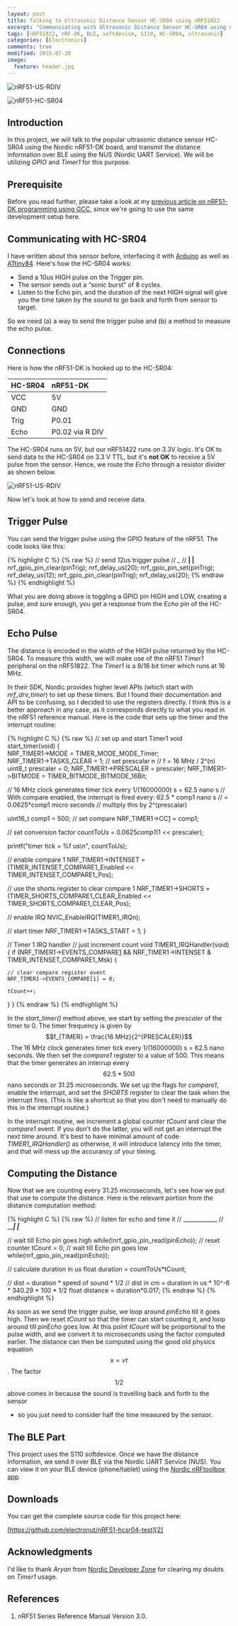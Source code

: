 ```yaml
---
layout: post
title: Talking to Ultrasonic Distance Sensor HC-SR04 using nRF51822
excerpt: "Communicating with Ultrasonic Distance Sensor HC-SR04 using nRF51-DK (nRF51822/nRF51422), and transmitting measured distance over BLE UART."
tags: [nRF51822, nRF-DK, BLE, softdevice, S110, HC-SR04, ultrasonic]
categories: [Electronics]
comments: true
modified: 2015-07-20
image:
  feature: header.jpg
---
```


![nRF51-US-RDIV](/images/2015/07/nrf51-us-rdiv.png "nRF51-US-RDIV")

![nRF51-HC-SR04](/images/2015/07/nrf51-hcsr04.png "nRF51-HC-SR04")

## Introduction

In this project, we will talk to the popular ultrasonic distance
sensor HC-SR04 using the Nordic nRF51-DK board, and transmit the
distance information over BLE using the NUS (Nordic UART Service). We
will be utilizing *GPIO* and *Timer1* for this purpose.

## Prerequisite

Before you read further, please take a look at my [previous article on
nRF51-DK programming using GCC][1], since we're going to use the same
development setup here.

## Communicating with HC-SR04

I have written about this sensor before, interfacing it with [Arduino][4] as well as [ATtiny84][5]. Here's how the HC-SR04 works:

* Send a 10us HIGH pulse on the Trigger pin.
* The sensor sends out a “sonic burst” of 8 cycles.
* Listen to the Echo pin, and the duration of the next HIGH signal will 
  give you the time taken by the sound to go back and forth from sensor 
  to target.

So we need (a) a way to send the trigger pulse and (b) a method to 
measure the echo pulse.

## Connections

Here is how the nRF51-DK is hooked up to the HC-SR04:

| HC-SR04 | nRF51-DK |
|:------- |:--------|
| VCC | 5V |
| GND | GND | 
| Trig | P0.01 |
| Echo | P0.02 via R DIV |

The HC-SR04 runs on 5V, but our nRF51422 runs on 3.3V logic. It's OK
to send data to the HC-SR04 on 3.3 V TTL, but it's **not OK** to
receive a 5V pulse from the sensor. Hence, we route the *Echo* through
a resistor divider as shown below.

![nRF51-US-RDIV](/images/2015/07/nrf51-us-rdiv.png "nRF51-US-RDIV")
   
Now let's look at how to send and receive data.

## Trigger Pulse

You can send the trigger pulse using the GPIO feature of the nRF51. The code looks like this:

{% highlight C %}
{% raw %}
// send 12us trigger pulse
//    _
// __| |__
nrf_gpio_pin_clear(pinTrig);
nrf_delay_us(20);
nrf_gpio_pin_set(pinTrig);
nrf_delay_us(12);
nrf_gpio_pin_clear(pinTrig);
nrf_delay_us(20);
{% endraw %}
{% endhighlight %}

What you are doing above is toggling a GPIO pin HIGH and LOW, creating
a pulse, and sure enough, you get a response from the *Echo* pin of the
HC-SR04.

## Echo Pulse

The distance is encoded in the width of the HIGH pulse returned by the
HC-SR04. To measure this width, we will make use of the nRF51 *Timer1*
peripheral on the nRF51822. The *Timer1* is a 8/16 bit timer which
runs at 16 MHz.

In their SDK, Nordic provides higher level APIs (which start with
*nrf_drv_timer*) to set up these timers. But I found their
documentation and API to be confusing, so I decided to use the
registers directly. I think this is a better approach in any case, as
it corresponds directly to what you read in the nRF51 reference
manual. Here is the code that sets up the timer and the interrupt
routine:

{% highlight C %}
{% raw %}
// set up and start Timer1
void start_timer(void)
{   
  NRF_TIMER1->MODE = TIMER_MODE_MODE_Timer;  
  NRF_TIMER1->TASKS_CLEAR = 1;
  // set prescalar n
  // f = 16 MHz / 2^(n)
  uint8_t prescaler = 0;
	NRF_TIMER1->PRESCALER = prescaler; 
	NRF_TIMER1->BITMODE = TIMER_BITMODE_BITMODE_16Bit;

  // 16 MHz clock generates timer tick every 1/(16000000) s = 62.5 nano s
  // With compare enabled, the interrupt is fired every: 62.5 * comp1 nano s
  // = 0.0625*comp1 micro seconds
  // multiply this by 2^(prescalar)

  uint16_t comp1 = 500;
  // set compare
	NRF_TIMER1->CC[1] = comp1;

  // set conversion factor
  countToUs = 0.0625*comp1*(1 << prescaler);

  printf("timer tick = %f us\n", countToUs);

  // enable compare 1
	NRF_TIMER1->INTENSET = 
    (TIMER_INTENSET_COMPARE1_Enabled << TIMER_INTENSET_COMPARE1_Pos);

  // use the shorts register to clear compare 1
  NRF_TIMER1->SHORTS = (TIMER_SHORTS_COMPARE1_CLEAR_Enabled << 
                        TIMER_SHORTS_COMPARE1_CLEAR_Pos);

  // enable IRQ
  NVIC_EnableIRQ(TIMER1_IRQn);
		
  // start timer
  NRF_TIMER1->TASKS_START = 1;
}

// Timer 1 IRQ handler
// just increment count
void TIMER1_IRQHandler(void)
{
	if (NRF_TIMER1->EVENTS_COMPARE[1] && 
      NRF_TIMER1->INTENSET & TIMER_INTENSET_COMPARE1_Msk) {

    // clear compare register event	
    NRF_TIMER1->EVENTS_COMPARE[1] = 0;

    tCount++;
  }
}
{% endraw %}
{% endhighlight %}

In the *start_timer()* method above, we start by setting the
*prescaler* of the timer to 0. The timer frequency is given by
$$f_{TIMER} = \frac{16 MHz}{2^{PRESCALER}}$$. The 16 MHz clock
generates timer tick every 1/(16000000) s = 62.5 nano seconds. We then
set the *compare1* register to a value of 500. This means that the
timer generates an interrup every $$62.5*500$$ nano seconds or 31.25
microseconds. We set up the flags for *compare1*, enable the
interrupt, and set the *SHORTS* register to clear the task when the
interrupt fires. (This is like a shortcut so that you don't need to
manually do this in the interrupt routine.)

In the interrupt routine, we increment a global counter *tCount* and
clear the *compare1* event. If you don't do the latter, you will not
get an interrupt the next time around. It's best to have minimal
amount of code *TIMER1_IRQHandler()* as otherwise, it will introduce
latency into the timer, and that will mess up the accurancy of your
timing.

## Computing the Distance

Now that we are counting every 31.25 microseconds, let's see how we
put that use to compute the distance. Here is the relevant portion
from the distance computation method:

{% highlight C %}
{% raw %}
  // listen for echo and time it
  //       ____________
  // _____|            |___
  
  // wait till Echo pin goes high
  while(!nrf_gpio_pin_read(pinEcho));
  // reset counter
  tCount = 0;
  // wait till Echo pin goes low
  while(nrf_gpio_pin_read(pinEcho));
  
  // calculate duration in us
  float duration = countToUs*tCount;
 
  // dist = duration * speed of sound * 1/2
  // dist in cm = duration in us * 10^-6 * 340.29 * 100 * 1/2
  float distance = duration*0.017;
{% endraw %}
{% endhighlight %}

As soon as we send the trigger pulse, we loop around *pinEcho* till it
goes high. Then we reset *tCount* so that the timer can start counting
it, and loop around till *pinEcho* goes low. At this point *tCount*
will be proportional to the pulse width, and we convert it to
microseconds using the factor computed earlier. The distance can then
be computed using the good old physics equation $$x = vt$$. The factor $$1/2$$
above comes in because the sound is travelling back and forth to the sensor
- so you just need to consider half the time measured by the sensor.

## The BLE Part

This project uses the S110 softdevice. Once we have the distance
information, we send it over BLE via the Nordic UART Service
(NUS). You can view it on your BLE device (phone/tablet) using the
[Nordic nRFtoolbox app][6].


## Downloads

You can get the complete source code for this project here:

[https://github.com/electronut/nRF51-hcsr04-test][2]


## Acknowledgments

I'd like to thank *Aryan* from [Nordic Developer Zone][3] for clearing my doubts on *Timer1* usage.

## References

1. nRF51 Series Reference Manual Version 3.0.


[1]: http://electronut.in/nrf51-adc-test/
[2]: https://github.com/electronut/nRF51-pwm-test
[3]: https://devzone.nordicsemi.com/
[4]: http://electronut.in/using-ultrasonic-distance-sensor-module-hc-sr04-with-an-arduino/
[5]: http://electronut.in/talking-to-ultrasonic-distance-sensor-hc-sr04-using-an-attiny84/
[6]: https://www.nordicsemi.com/eng/Products/nRFready-Demo-Apps/nRF-Toolbox-App
